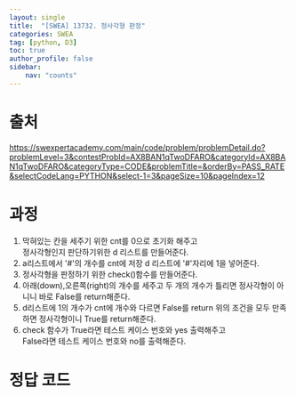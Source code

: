 ```yaml
---
layout: single
title:  "[SWEA] 13732. 정사각형 판정"
categories: SWEA
tag: [python, D3]
toc: true
author_profile: false
sidebar:
    nav: "counts"
---
```


# 출처
<https://swexpertacademy.com/main/code/problem/problemDetail.do?problemLevel=3&contestProbId=AX8BAN1qTwoDFARO&categoryId=AX8BAN1qTwoDFARO&categoryType=CODE&problemTitle=&orderBy=PASS_RATE&selectCodeLang=PYTHON&select-1=3&pageSize=10&pageIndex=12>
  
  
# 과정
1. 막혀있는 칸을 세주기 위한 cnt를 0으로 초기화 해주고  
정사각형인지 판단하기위한 d 리스트를 만들어준다.
2. a리스트에서 '#'의 개수를 cnt에 저장 d 리스트에 '#'자리에 1을 넣어준다.
3. 정사각형을 판정하기 위한 check()함수를 만들어준다.
4. 아래(down),오른쪽(right)의 개수를 세주고 두 개의 개수가 틀리면 정사각형이 아니니 바로 False를 return해준다.
5. d리스트에 1의 개수가 cnt에 개수와 다르면 False를 return
위의 조건을 모두 만족하면 정사각형이니 True를 return해준다. 
6. check 함수가 True라면 테스트 케이스 번호와 yes 출력해주고  
False라면 테스트 케이스 번호와 no를 출력해준다.

 
  
    
    
# 정답 코드
<script src="https://gist.github.com/kghees/74514357d8e557d362bf72498b0871f7.js"></script>
